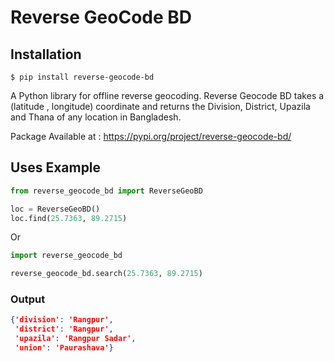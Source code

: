 # Reverse GeoCode BD

[//]: # ([![PyPI Downloads]&#40;https://static.pepy.tech/personalized-badge/reverse-geocode-bd?period=total&units=international_system&left_color=grey&right_color=blue&left_text=pypi%20downloads&#41;]&#40;https://pepy.tech/project/reverse-geocode-bd&#41;)

## Installation
```shell
$ pip install reverse-geocode-bd
```
A Python library for offline reverse geocoding. Reverse Geocode BD takes a (latitude , longitude) coordinate and returns the Division, District, Upazila and Thana of any location in Bangladesh.

Package Available at : https://pypi.org/project/reverse-geocode-bd/

##  Uses Example
```python
from reverse_geocode_bd import ReverseGeoBD

loc = ReverseGeoBD()
loc.find(25.7363, 89.2715)

```
Or

```python
import reverse_geocode_bd

reverse_geocode_bd.search(25.7363, 89.2715)

```

### Output
```json
{'division': 'Rangpur',
 'district': 'Rangpur',
 'upazila': 'Rangpur Sadar',
 'union': 'Paurashava'}
```

